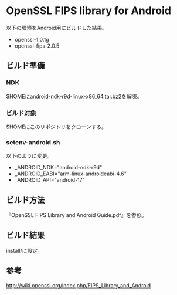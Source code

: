 OpenSSL FIPS library for Android  
================================  
以下の環境をAndroid用にビルドした結果。  

+ openssl-1.0.1g
+ openssl-fips-2.0.5

ビルド準備
-----------------
### NDK  
$HOMEにandroid-ndk-r9d-linux-x86\_64.tar.bz2を解凍。  

### ビルド対象  
$HOMEにこのリポジトリをクローンする。  

### setenv-android.sh  
以下のように変更。  

+ \_ANDROID\_NDK="android-ndk-r9d"  
+ \_ANDROID\_EABI="arm-linux-androideabi-4.6"  
+ \_ANDROID\_API="android-17"  

ビルド方法  
----------
『OpenSSL FIPS Library and Android Guide.pdf』を参照。 

ビルド結果 
----------
install/に設定。  

参考  
----  
http://wiki.openssl.org/index.php/FIPS_Library_and_Android


